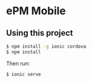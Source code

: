 ePM Mobile
=====================

## Using this project

```bash
$ npm install -g ionic cordova
$ npm install 
```

Then run:

```bash
$ ionic serve
```


